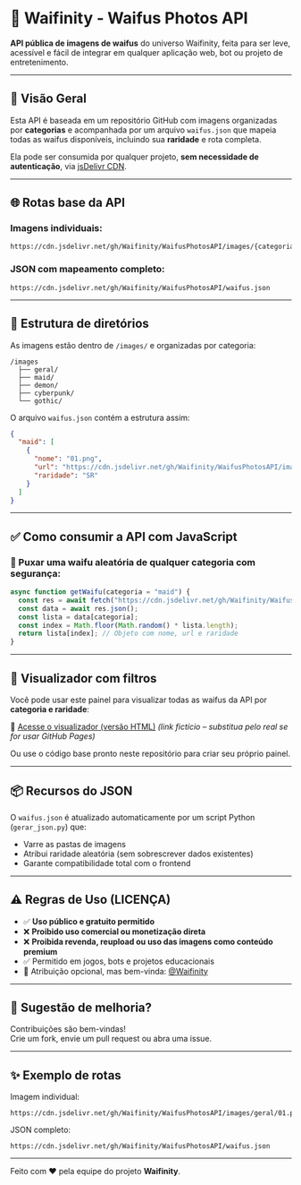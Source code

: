 
# 📸 Waifinity - Waifus Photos API

**API pública de imagens de waifus** do universo Waifinity, feita para ser leve, acessível e fácil de integrar em qualquer aplicação web, bot ou projeto de entretenimento.

---

## 🚀 Visão Geral

Esta API é baseada em um repositório GitHub com imagens organizadas por **categorias** e acompanhada por um arquivo `waifus.json` que mapeia todas as waifus disponíveis, incluindo sua **raridade** e rota completa.

Ela pode ser consumida por qualquer projeto, **sem necessidade de autenticação**, via [jsDelivr CDN](https://www.jsdelivr.com/).

---

## 🌐 Rotas base da API

### Imagens individuais:
```
https://cdn.jsdelivr.net/gh/Waifinity/WaifusPhotosAPI/images/{categoria}/{imagem}.png
```

### JSON com mapeamento completo:
```
https://cdn.jsdelivr.net/gh/Waifinity/WaifusPhotosAPI/waifus.json
```

---

## 📁 Estrutura de diretórios

As imagens estão dentro de `/images/` e organizadas por categoria:

```
/images
  ├── geral/
  ├── maid/
  ├── demon/
  ├── cyberpunk/
  └── gothic/
```

O arquivo `waifus.json` contém a estrutura assim:

```json
{
  "maid": [
    {
      "nome": "01.png",
      "url": "https://cdn.jsdelivr.net/gh/Waifinity/WaifusPhotosAPI/images/maid/01.png",
      "raridade": "SR"
    }
  ]
}
```

---

## ✅ Como consumir a API com JavaScript

### 🔁 Puxar uma waifu aleatória de qualquer categoria com segurança:

```js
async function getWaifu(categoria = "maid") {
  const res = await fetch("https://cdn.jsdelivr.net/gh/Waifinity/WaifusPhotosAPI/waifus.json");
  const data = await res.json();
  const lista = data[categoria];
  const index = Math.floor(Math.random() * lista.length);
  return lista[index]; // Objeto com nome, url e raridade
}
```

---

## 🎨 Visualizador com filtros

Você pode usar este painel para visualizar todas as waifus da API por **categoria e raridade**:

🔗 [Acesse o visualizador (versão HTML)](https://seurepo.github.io/waifinity-viewer) *(link fictício – substitua pelo real se for usar GitHub Pages)*

Ou use o código base pronto neste repositório para criar seu próprio painel.

---

## 📦 Recursos do JSON

O `waifus.json` é atualizado automaticamente por um script Python (`gerar_json.py`) que:
- Varre as pastas de imagens
- Atribui raridade aleatória (sem sobrescrever dados existentes)
- Garante compatibilidade total com o frontend

---

## ⚠️ Regras de Uso (LICENÇA)

- ✅ **Uso público e gratuito permitido**
- ❌ **Proibido uso comercial ou monetização direta**
- ❌ **Proibida revenda, reupload ou uso das imagens como conteúdo premium**
- ✅ Permitido em jogos, bots e projetos educacionais
- 📢 Atribuição opcional, mas bem-vinda: [@Waifinity](https://github.com/Waifinity)

---

## 📮 Sugestão de melhoria?

Contribuições são bem-vindas!  
Crie um fork, envie um pull request ou abra uma issue.

---

## ✨ Exemplo de rotas

Imagem individual:
```
https://cdn.jsdelivr.net/gh/Waifinity/WaifusPhotosAPI/images/geral/01.png
```

JSON completo:
```
https://cdn.jsdelivr.net/gh/Waifinity/WaifusPhotosAPI/waifus.json
```

---

Feito com ❤️ pela equipe do projeto **Waifinity**.
